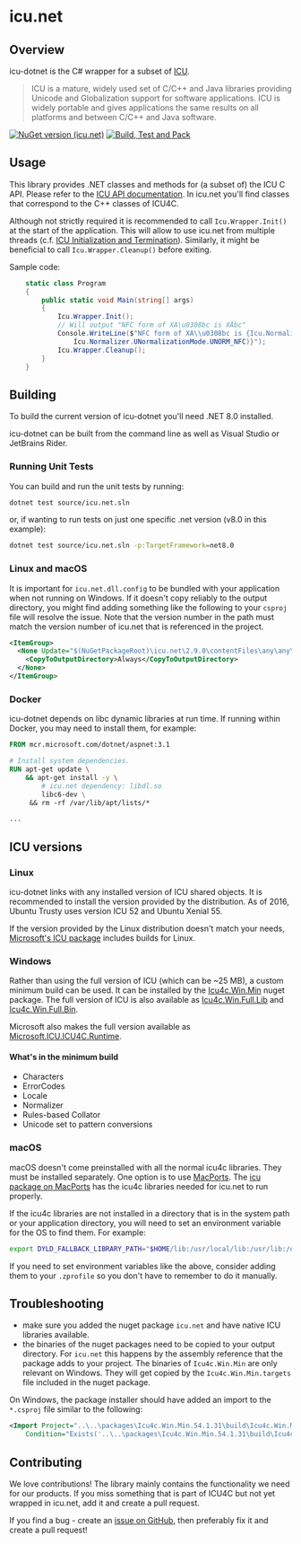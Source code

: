 # icu.net

## Overview

icu-dotnet is the C# wrapper for a subset of [ICU](https://icu.unicode.org/).

> ICU is a mature, widely used set of C/C++ and Java libraries providing Unicode and Globalization support
> for software applications. ICU is widely portable and gives applications the same results on all platforms
> and between C/C++ and Java software.

[![NuGet version (icu.net)](https://img.shields.io/nuget/v/icu.net.svg?style=flat-square)](https://www.nuget.org/packages/icu.net/)
[![Build, Test and Pack](https://github.com/sillsdev/icu-dotnet/actions/workflows/CI-CD.yml/badge.svg)](https://github.com/sillsdev/icu-dotnet/actions/workflows/CI-CD.yml)

## Usage

This library provides .NET classes and methods for (a subset of) the ICU C API. Please refer to the
[ICU API documentation](https://unicode-org.github.io/icu-docs/apidoc/released/icu4c/). In icu.net
you'll find classes that correspond to the C++ classes of ICU4C.

Although not strictly required it is recommended to call `Icu.Wrapper.Init()` at the start of
the application. This will allow to use icu.net from multiple threads
(c.f. [ICU Initialization and Termination](https://unicode-org.github.io/icu/userguide/icu/design.html#icu4c-initialization-and-termination)).
Similarly, it might be beneficial to call `Icu.Wrapper.Cleanup()` before exiting.

Sample code:

``` csharp
    static class Program
    {
        public static void Main(string[] args)
        {
            Icu.Wrapper.Init();
            // Will output "NFC form of XA\u0308bc is XÄbc"
            Console.WriteLine($"NFC form of XA\\u0308bc is {Icu.Normalizer.Normalize("XA\u0308bc",
                Icu.Normalizer.UNormalizationMode.UNORM_NFC)}");
            Icu.Wrapper.Cleanup();
        }
    }
```

## Building

To build the current version of icu-dotnet you'll need .NET 8.0 installed.

icu-dotnet can be built from the command line as well as Visual Studio or JetBrains Rider.

### Running Unit Tests

You can build and run the unit tests by running:

```bash
dotnet test source/icu.net.sln
```

or, if wanting to run tests on just one specific .net version (v8.0 in this example):

```bash
dotnet test source/icu.net.sln -p:TargetFramework=net8.0
```

### Linux and macOS

It is important for `icu.net.dll.config` to be bundled with your application when not
running on Windows. If it doesn't copy reliably to the output directory, you might find
adding something like the following to your `csproj` file will resolve the issue. Note
that the version number in the path must match the version number of icu.net that is
referenced in the project.

```xml
<ItemGroup>
  <None Update="$(NuGetPackageRoot)\icu.net\2.9.0\contentFiles\any\any\icu.net.dll.config">
    <CopyToOutputDirectory>Always</CopyToOutputDirectory>
  </None>
</ItemGroup>
```

### Docker

icu-dotnet depends on libc dynamic libraries at run time. If running within Docker, you may
need to install them, for example:

```Dockerfile
FROM mcr.microsoft.com/dotnet/aspnet:3.1

# Install system dependencies.
RUN apt-get update \
    && apt-get install -y \
        # icu.net dependency: libdl.so
        libc6-dev \
     && rm -rf /var/lib/apt/lists/*

...
```

## ICU versions

### Linux

icu-dotnet links with any installed version of ICU shared objects. It is
recommended to install the version provided by the distribution.  As of 2016,
Ubuntu Trusty uses version ICU 52 and Ubuntu Xenial 55.

If the version provided by the Linux distribution doesn't match your needs,
[Microsoft's ICU package](https://www.nuget.org/packages/Microsoft.ICU.ICU4C.Runtime/)
includes builds for Linux.

### Windows

Rather than using the full version of ICU (which can be ~25 MB), a custom minimum
build can be used. It can be installed by the
[Icu4c.Win.Min](https://www.nuget.org/packages/Icu4c.Win.Min/) nuget package.
The full version of ICU is also available as
[Icu4c.Win.Full.Lib](https://www.nuget.org/packages/Icu4c.Win.Full.Lib/) and
[Icu4c.Win.Full.Bin](https://www.nuget.org/packages/Icu4c.Win.Full.Bin/).

Microsoft also makes the full version available as
[Microsoft.ICU.ICU4C.Runtime](https://www.nuget.org/packages/Microsoft.ICU.ICU4C.Runtime/).

#### What's in the minimum build

- Characters
- ErrorCodes
- Locale
- Normalizer
- Rules-based Collator
- Unicode set to pattern conversions

### macOS

macOS doesn't come preinstalled with all the normal icu4c libraries. They must be
installed separately. One option is to use [MacPorts](https://www.macports.org/).
The [icu package on MacPorts](https://ports.macports.org/port/icu/) has the icu4c
libraries needed for icu.net to run properly.

If the icu4c libraries are not installed in a directory that is in the system path
or your application directory, you will need to set an environment variable for
the OS to find them. For example:

```bash
export DYLD_FALLBACK_LIBRARY_PATH="$HOME/lib:/usr/local/lib:/usr/lib:/opt/local/lib"
```

If you need to set environment variables like the above, consider adding them to
your `.zprofile` so you don't have to remember to do it manually.

## Troubleshooting

- make sure you added the nuget package `icu.net` and have native ICU libraries available.
- the binaries of the nuget packages need to be copied to your output directory.
  For `icu.net` this happens by the assembly reference that the package
  adds to your project. The binaries of `Icu4c.Win.Min` are only relevant on
  Windows. They will get copied by the `Icu4c.Win.Min.targets` file included
  in the nuget package.

On Windows, the package installer should have added an import to the `*.csproj` file similar
to the following:

```xml
<Import Project="..\..\packages\Icu4c.Win.Min.54.1.31\build\Icu4c.Win.Min.targets"
    Condition="Exists('..\..\packages\Icu4c.Win.Min.54.1.31\build\Icu4c.Win.Min.targets')" />
```

## Contributing

We love contributions! The library mainly contains the functionality we need for our products. If you
miss something that is part of ICU4C but not yet wrapped in icu.net, add it and create a pull request.

If you find a bug - create an [issue on GitHub](https://github.com/sillsdev/icu-dotnet/issues/new/choose),
then preferably fix it and create a pull request!
